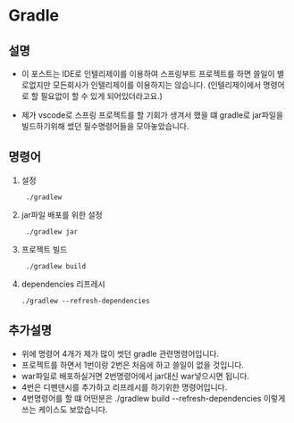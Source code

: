 # Gradle
## 설명
* 이 포스트는 IDE로 인텔리제이를 이용하여 스프링부트 프로젝트를 하면 쓸일이 별로없지만 모든회사가 인텔리제이를 이용하지는 않습니다.
(인텔리제이에서 명령어로 할 필요없이 할 수 있게 되어있더라고요.)

* 제가 vscode로 스프링 프로젝트를 할 기회가 생겨서 했을 떄 gradle로 jar파일을 빌드하기위해 썼던 필수명령어들을 모아놓았습니다. 
## 명령어
1. 설정

        ./gradlew
        
2. jar파일 배포를 위한 설정       
        
        ./gradlew jar

3. 프로젝트 빌드

        ./gradlew build
        
4.  dependencies 리프레시 

        ./gradlew --refresh-dependencies
        
## 추가설명
 
 * 위에 명령어 4개가 제가 많이 썻던 gradle 관련명령어입니다.  
 * 프로젝트를 하면서 1번이랑 2번은 처음에 하고 쓸일이 없을 것입니다. 
 * war파일로 배포하실거면 2번명령어에서 jar대신 war넣으시면 됩니다.
 * 4번은 디펜덴시를 추가하고 리프레시를 하기위한 명령어입니다. 
 * 4번명령어를 할 떄 어떤분은 ./gradlew build --refresh-dependencies 이렇게 쓰는 케이스도 보았습니다. 
